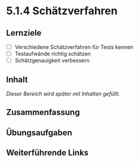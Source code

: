# 5.1.4 Schätzverfahren

## Lernziele

- [ ] Verschiedene Schätzverfahren für Tests kennen
- [ ] Testaufwände richtig schätzen
- [ ] Schätzgenauigkeit verbessern

## Inhalt

_Dieser Bereich wird später mit Inhalten gefüllt._

## Zusammenfassung

## Übungsaufgaben

## Weiterführende Links
